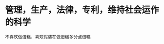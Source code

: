 # 管理，生产，法律，专利，维持社会运作的科学
不喜欢做蛋糕，喜欢假装在做蛋糕多分点蛋糕






























































































































































































